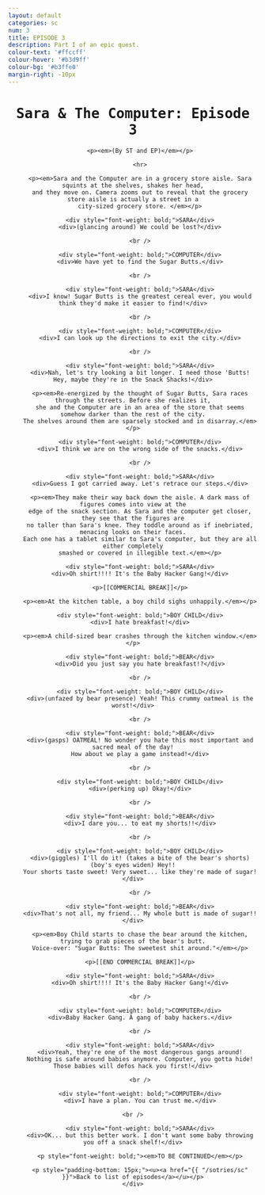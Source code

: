```yaml
---
layout: default
categories: sc
num: 3
title: EPISODE 3
description: Part I of an epic quest.
colour-text: '#ffccff'
colour-hover: '#b3d9ff'
colour-bg: '#b3ffe0'
margin-right: -10px
---
```

<div style="text-align: center; font-family: 'Inconsolata', monospace;" class="centre">
	  <h1>Sara & The Computer: Episode 3</h1>

		<p><em>(By ST and EP)</em></p>

		<hr>

		<p><em>Sara and the Computer are in a grocery store aisle. Sara squints at the shelves, shakes her head,
		and they move on. Camera zooms out to reveal that the grocery store aisle is actually a street in a
		city-sized grocery store. </em></p>

		<div style="font-weight: bold;">SARA</div>
		<div>(glancing around) We could be lost?</div>

		<br />

		<div style="font-weight: bold;">COMPUTER</div>
		<div>We have yet to find the Sugar Butts.</div>

		<br />

		<div style="font-weight: bold;">SARA</div>
		<div>I know! Sugar Butts is the greatest cereal ever, you would think they'd make it easier to find!</div>

		<br />

		<div style="font-weight: bold;">COMPUTER</div>
		<div>I can look up the directions to exit the city.</div>

		<br />

		<div style="font-weight: bold;">SARA</div>
		<div>Nah, let's try looking a bit longer. I need those 'Butts! Hey, maybe they're in the Snack Shacks!</div>

		<p><em>Re-energized by the thought of Sugar Butts, Sara races through the streets. Before she realizes it,
		she and the Computer are in an area of the store that seems somehow darker than the rest of the city.
		The shelves around them are sparsely stocked and in disarray.</em></p>

		<div style="font-weight: bold;">COMPUTER</div>
		<div>I think we are on the wrong side of the snacks.</div>

		<br />

		<div style="font-weight: bold;">SARA</div>
		<div>Guess I got carried away. Let's retrace our steps.</div>

		<p><em>They make their way back down the aisle. A dark mass of figures comes into view at the
		edge of the snack section. As Sara and the computer get closer, they see that the figures are
		no taller than Sara's knee. They toddle around as if inebriated, menacing looks on their faces.
		Each one has a tablet similar to Sara's computer, but they are all either completely
		smashed or covered in illegible text.</em></p>

		<div style="font-weight: bold;">SARA</div>
		<div>Oh shirt!!!! It's the Baby Hacker Gang!</div>

		<p>[[COMMERCIAL BREAK]]</p>

		<p><em>At the kitchen table, a boy child sighs unhappily.</em></p>

		<div style="font-weight: bold;">BOY CHILD</div>
		<div>I hate breakfast!</div>

		<p><em>A child-sized bear crashes through the kitchen window.</em></p>

		<div style="font-weight: bold;">BEAR</div>
		<div>Did you just say you hate breakfast!?</div>

		<br />

		<div style="font-weight: bold;">BOY CHILD</div>
		<div>(unfazed by bear presence) Yeah! This crummy oatmeal is the worst!</div>

		<br />

		<div style="font-weight: bold;">BEAR</div>
		<div>(gasps) OATMEAL! No wonder you hate this most important and sacred meal of the day!
		How about we play a game instead!</div>

		<br />

		<div style="font-weight: bold;">BOY CHILD</div>
		<div>(perking up) Okay!</div>

		<br />

		<div style="font-weight: bold;">BEAR</div>
		<div>I dare you... to eat my shorts!!</div>

		<br />

		<div style="font-weight: bold;">BOY CHILD</div>
		<div>(giggles) I'll do it! (takes a bite of the bear's shorts) (boy's eyes widen) Hey!!
		Your shorts taste sweet! Very sweet... like they're made of sugar!</div>

		<br />

		<div style="font-weight: bold;">BEAR</div>
		<div>That's not all, my friend... My whole butt is made of sugar!!</div>

		<p><em>Boy Child starts to chase the bear around the kitchen, trying to grab pieces of the bear's butt.
		Voice-over: "Sugar Butts: The sweetest shit around."</em></p>

		<p>[[END COMMERCIAL BREAK]]</p>

		<div style="font-weight: bold;">SARA</div>
		<div>Oh shirt!!!! It's the Baby Hacker Gang!</div>

		<br />

		<div style="font-weight: bold;">COMPUTER</div>
		<div>Baby Hacker Gang. A gang of baby hackers.</div>

		<br />

		<div style="font-weight: bold;">SARA</div>
		<div>Yeah, they're one of the most dangerous gangs around!
		Nothing is safe around babies anymore. Computer, you gotta hide! Those babies will defos hack you first!</div>

		<br />

		<div style="font-weight: bold;">COMPUTER</div>
		<div>I have a plan. You can trust me.</div>

    <br />

		<div style="font-weight: bold;">SARA</div>
		<div>OK... but this better work. I don't want some baby throwing you off a snack shelf!</div>

		<p style="font-weight: bold;"><em>TO BE CONTINUED</em></p>

		<p style="padding-bottom: 15px;"><u><a href="{{ "/sotries/sc" }}">Back to list of episodes</a></u></p>
	</div>
